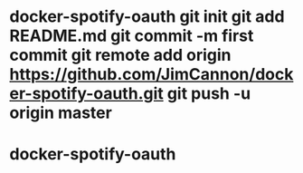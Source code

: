 # docker-spotify-oauth git init git add README.md git commit -m first commit git remote add origin https://github.com/JimCannon/docker-spotify-oauth.git git push -u origin master
# docker-spotify-oauth
